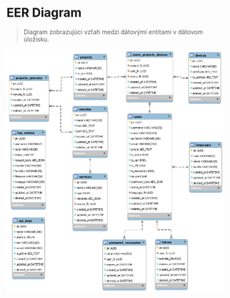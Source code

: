 # EER Diagram

> Diagram zobrazujúci vzťah medzi dátovými entitami v dátovom úložisku.

![title](assets/eer_diagram_v1.png)
